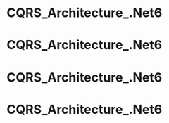 # CQRS_Architecture_.Net6
# CQRS_Architecture_.Net6
# CQRS_Architecture_.Net6
# CQRS_Architecture_.Net6
